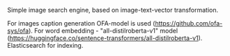Simple image search engine, based on image-text-vector transformation.

For images caption generation OFA-model is used (https://github.com/ofa-sys/ofa).
For word embedding - "all-distilroberta-v1" model (https://huggingface.co/sentence-transformers/all-distilroberta-v1).
Elasticsearch for indexing.
